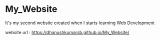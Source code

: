 # My_Website
It's my second website created when I starts learning Web Development

website url : https://dhanushkumarsb.github.io/My_Website/
